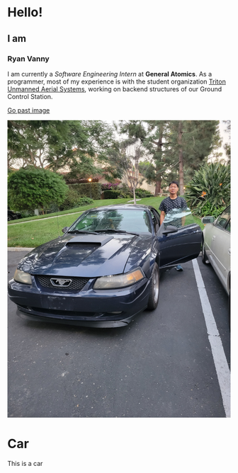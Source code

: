 # Hello!
## I am
### Ryan Vanny
I am currently a *Software Engineering Intern* at **General Atomics**. As a programmer, most of my experience is with the student organization [Triton Unmanned Aerial Systems](https://tuas.ucsd.edu/), working on backend structures of our Ground Control Station.<br>

[Go past image](#Car)

![Car](car.jpg)

# Car
This is a car
